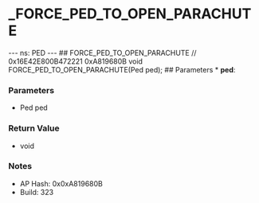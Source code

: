 # _FORCE_PED_TO_OPEN_PARACHUTE

--- ns: PED --- ## FORCE_PED_TO_OPEN_PARACHUTE  // 0x16E42E800B472221 0xA819680B void FORCE_PED_TO_OPEN_PARACHUTE(Ped ped);   ## Parameters * **ped**:

### Parameters
* Ped ped

### Return Value
* void

### Notes
* AP Hash: 0x0xA819680B
* Build: 323

